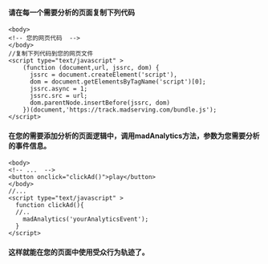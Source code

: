 #### 请在每一个需要分析的页面复制下列代码
```
<body>
<!-- 您的网页代码  -->
</body>
//复制下列代码到您的网页文件
<script type="text/javascript" >
    (function (document,url, jssrc, dom) {
      jssrc = document.createElement('script'),
      dom = document.getElementsByTagName('script')[0];
      jssrc.async = 1;
      jssrc.src = url;
      dom.parentNode.insertBefore(jssrc, dom)
    })(document,'https://track.madserving.com/bundle.js');
</script>
```
#### 在您的需要添加分析的页面逻辑中，调用madAnalytics方法，参数为您需要分析的事件信息。
```
<body>
<!-- ...  -->
<button onclick="clickAd()">play</button>
</body>
//...
<script type="text/javascript" >
  function clickAd(){
  //..
    madAnalytics('yourAnalyticsEvent');
  }
</script>
```
#### 这样就能在您的页面中使用受众行为轨迹了。
